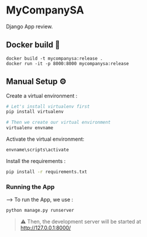 # MyCompanySA

Django App review.

## Docker build 🐋

```
docker build -t mycompanysa:release .
docker run -it -p 8000:8000 mycompanysa:release
```

## Manual Setup ⚙️

Create a virtual environment :
```bash
# Let's install virtualenv first
pip install virtualenv

# Then we create our virtual environment
virtualenv envname
```

Activate the virtual environment:
```bash
envname\scripts\activate
```

Install the requirements :
```bash
pip install -r requirements.txt
```

### Running the App

--> To run the App, we use :
```bash
python manage.py runserver
```

> ⚠ Then, the development server will be started at http://127.0.0.1:8000/
